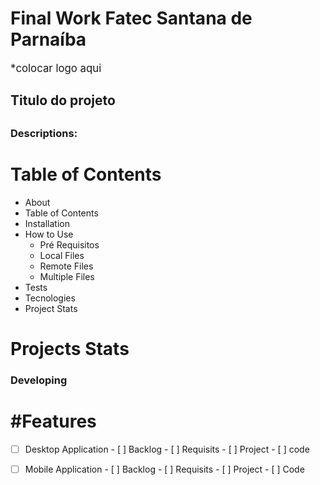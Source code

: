 <h1>Final Work Fatec Santana de Parnaíba</h1>

<big> *colocar logo aqui</big>

<h2> Titulo do projeto <h2>
<h3> Descriptions: </h3>


<h1> Table of Contents </h1>

* About
* Table of Contents
* Installation
* How to Use
   - Pré Requisitos
   - Local Files
   - Remote Files
   - Multiple Files
* Tests
* Tecnologies
* Project Stats
  
<h1> Projects Stats </h1>
<h3> Developing <h3>

<h1> #Features </h1>

- [ ] Desktop Application
        - [ ] Backlog
        - [ ] Requisits
        - [ ] Project
        - [ ] code

- [ ] Mobile Application 
        - [ ] Backlog
        - [ ] Requisits
        - [ ] Project
        - [ ] Code
